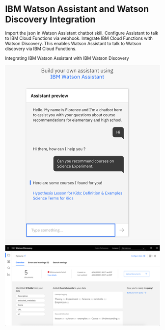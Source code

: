 # IBM Watson Assistant and Watson Discovery Integration

Import the json in Watson Assistant chatbot skill. Configure Assistant to talk to IBM Cloud Functions via webhook. Integrate IBM Cloud Functions with Watson Discovery. This enables Watson Assistant to talk to Watson discovery via IBM Cloud Functions. 


Integrating IBM Watson Assistant with IBM Watson Discovery

![Watson Assistant](images/Watson_Assistant.png)
![Watson Discovery](images/Watson_Discovery.png)
